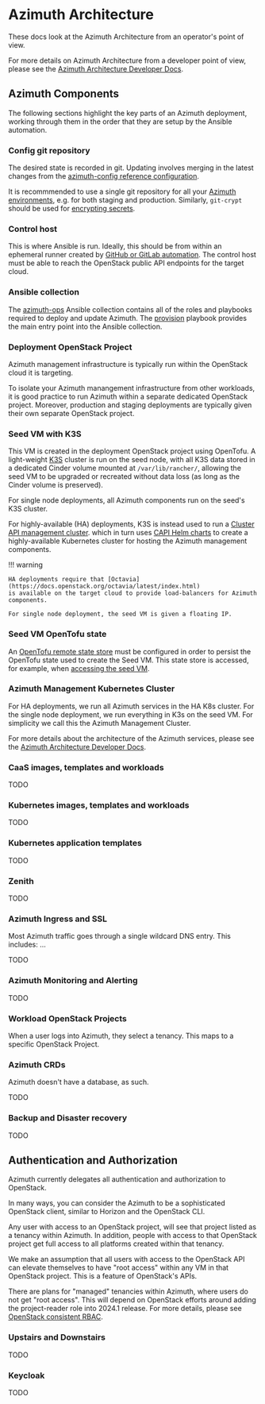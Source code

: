 # Azimuth Architecture

These docs look at the Azimuth Architecture from an operator's point of view.

For more details on Azimuth Architecture from a developer point of view, please see the
[Azimuth Architecture Developer Docs](https://github.com/stackhpc/azimuth/blob/master/docs/architecture.md).

## Azimuth Components

The following sections highlight the key parts of an Azimuth deployment,
working through them in the order that they are setup by the Ansible automation.

### Config git repository

The desired state is recorded in git.
Updating involves merging in the latest changes from the
[azimuth-config reference configuration](https://github.com/stackhpc/azimuth-config).

It is recommmended to use a single git repository
for all your [Azimuth environments](./environments.md),
e.g. for both staging and production.
Similarly, `git-crypt` should be used
for [encrypting secrets](./repository/secrets.md).

### Control host

This is where Ansible is run. Ideally, this should be from within an ephemeral runner
created by [GitHub or GitLab automation](./deployment/automation.md). The control host must
be able to reach the OpenStack public API endpoints for the target cloud.

### Ansible collection

The [azimuth-ops](https://github.com/stackhpc/ansible-collection-azimuth-ops/) Ansible collection
contains all of the roles and playbooks required to deploy and update Azimuth. The
[provision](https://github.com/stackhpc/ansible-collection-azimuth-ops/blob/main/playbooks/provision.yml)
playbook provides the main entry point into the Ansible collection.

### Deployment OpenStack Project

Azimuth management infrastructure is typically run within the OpenStack cloud it is targeting.

To isolate your Azimuth manangement infrastructure from other workloads,
it is good practice to run Azimuth within a separate dedicated OpenStack project.
Moreover, production and staging deployments are typically
given their own separate OpenStack project.

### Seed VM with K3S

This VM is created in the deployment OpenStack project using OpenTofu.
A light-weight [K3S](https://k3s.io/) cluster is run on the seed node, with all
K3S data stored in a dedicated Cinder volume mounted at `/var/lib/rancher/`,
allowing the seed VM to be upgraded or recreated without data loss (as long as the
Cinder volume is preserved).

For single node deployments, all Azimuth components run on the seed's K3S cluster.

For highly-available (HA) deployments, K3S is instead used to run a
[Cluster API management cluster](https://cluster-api.sigs.k8s.io/user/concepts#management-cluster).
which in turn uses [CAPI Helm charts](https://github.com/stackhpc/capi-helm-charts)
to create a highly-available Kubernetes cluster for hosting the Azimuth management components.

!!! warning

    HA deployments require that [Octavia](https://docs.openstack.org/octavia/latest/index.html)
    is available on the target cloud to provide load-balancers for Azimuth components.

    For single node deployment, the seed VM is given a floating IP.

### Seed VM OpenTofu state

An [OpenTofu remote state store](./repository/terraform.md) must be configured
in order to persist the OpenTofu state used to create the Seed VM. This state store is accessed,
for example, when [accessing the seed VM](https://stackhpc.github.io/azimuth-config/debugging/access-k3s/).

### Azimuth Management Kubernetes Cluster

For HA deployments, we run all Azimuth services in the HA K8s cluster.
For the single node deployment, we run everything in K3s on the seed VM.
For simplicity we call this the Azimuth Management Cluster.

For more details about the architecture of the Azimuth services, please see the
[Azimuth Architecture Developer Docs](https://github.com/stackhpc/azimuth/blob/master/docs/architecture.md).

### CaaS images, templates and workloads

TODO

### Kubernetes images, templates and workloads

TODO

### Kubernetes application templates

TODO

### Zenith

TODO

### Azimuth Ingress and SSL

Most Azimuth traffic goes through a single wildcard DNS entry.
This includes: ...

TODO

### Azimuth Monitoring and Alerting

TODO

### Workload OpenStack Projects

When a user logs into Azimuth, they select a tenancy.
This maps to a specific OpenStack Project.

### Azimuth CRDs

Azimuth doesn't have a database, as such.

TODO


### Backup and Disaster recovery

TODO

## Authentication and Authorization

Azimuth currently delegates all authentication and authorization to OpenStack.

In many ways, you can consider the Azimuth to be
a sophisticated OpenStack client,
similar to Horizon and the OpenStack CLI.

Any user with access to an OpenStack project,
will see that project listed as a tenancy within Azimuth.
In addition, people with access to that OpenStack project
get full access to all platforms created within that tenancy.

We make an assumption that all users with access to the OpenStack
API can elevate themselves to have "root access" within any VM
in that OpenStack project. This is a feature of OpenStack's APIs.

There are plans for "managed" tenancies within Azimuth,
where users do not get "root access".
This will depend on OpenStack efforts around adding the
project-reader role into 2024.1 release.
For more details, please see
[OpenStack consistent RBAC](https://governance.openstack.org/tc/goals/selected/consistent-and-secure-rbac.html).

### Upstairs and Downstairs

TODO

### Keycloak

TODO
